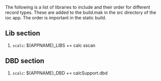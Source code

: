 The following is a list of libraries to include and their order for different record types. These are added to the build.mak in the src directory of the ioc app. The order is important in the static build.

## Lib section

1. `scalc`: $(APPNAME)_LIBS += calc sscan

## DBD section
1. `scalc`: $(APPNAME)_DBD += calcSupport.dbd
